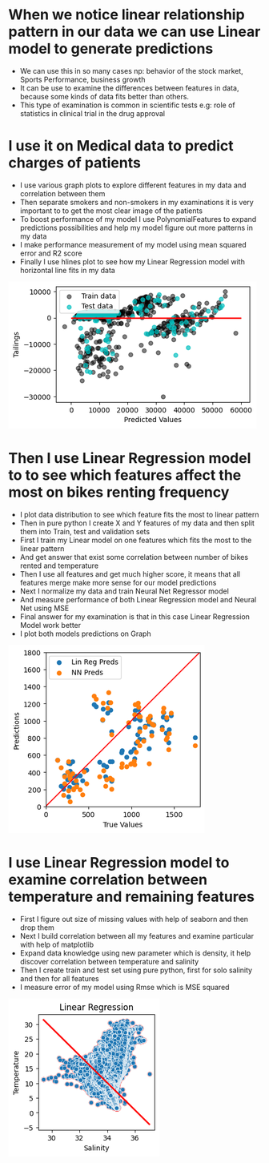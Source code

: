 # When we notice linear relationship pattern in our data we can use Linear model to generate predictions
* We can use this in so many cases np: behavior of the stock market, Sports Performance, business growth
* It can be use to examine the differences between features in data, because some kinds of data fits better than others.
* This type of examination is common in scientific tests e.g: role of statistics in clinical trial in the drug approval

# I use it on Medical data to predict charges of patients
* I use various graph plots to explore different features in my data and correlation between them
* Then separate smokers and non-smokers in my examinations it is very important to to get the most clear image of the patients
* To boost performance of my model I use PolynomialFeatures to expand predictions possibilities and help my model figure out more patterns in my data
* I make performance measurement of my model using mean squared error and R2 score
* Finally I use hlines plot to see how my Linear Regression model with horizontal line fits in my data

![](https://github.com/JakubTabor/Regression/blob/main/Images/Med_Regression.png)

# Then I use Linear Regression model to to see which features affect the most on bikes renting frequency
* I plot data distribution to see which feature fits the most to linear pattern
* Then in pure python I create X and Y features of my data and then split them into Train, test and validation sets
* First I train my Linear model on one features which fits the most to the linear pattern
* And get answer that exist some correlation between number of bikes rented and temperature
* Then I use all features and get much higher score, it means that all features merge make more sense for our model predictions
* Next I normalize my data and train Neural Net Regressor model
* And measure performance of both Linear Regression model and Neural Net using MSE
* Final answer for my examination is that in this case Linear Regression Model work better
* I plot both models predictions on Graph

![](https://github.com/JakubTabor/Regression/blob/main/Images/Bikes_Regression.png)

# I use Linear Regression model to examine correlation between temperature and remaining features
* First I figure out size of missing values with help of seaborn and then drop them
* Next I build correlation between all my features and examine particular with help of matplotlib
* Expand data knowledge using new parameter which is density, it help discover correlation between temperature and salinity
* Then I create train and test set using pure python, first for solo salinity and then for all features
* I measure error of my model using Rmse which is MSE squared

![](https://github.com/JakubTabor/Regression/blob/main/Images/Regression.png)
